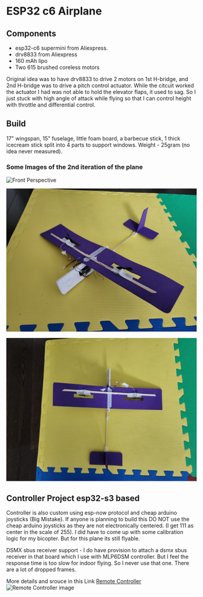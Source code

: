 # ESP32 c6 Airplane

## Components

* esp32-c6 supermini from Aliexpress.
* drv8833 from Aliexpress
* 160 mAh lipo
* Two 615 brushed coreless motors

Original idea was to have drv8833 to drive 2 motors on 1st H-bridge, and 2nd H-bridge was to drive a pitch control actuator. While the citcuit worked the actuator I had was not able to hold the elevator flaps, it used to sag. So I just stuck with high angle of attack while flying so that I can control height with throttle and differential control.

## Build

17" wingspan, 15" fuselage, little foam board, a barbecue stick, 1 thick icecream stick split into 4 parts to support windows.
Weight - 25gram (no idea never measured).

### Some Images of the 2nd iteration of the plane

![Front Perspective](docs-img/front-perspective.jpg)

![Front Top](docs-img/front-top.jpg)

![Top](docs-img/top.jpg)


## Controller Project esp32-s3 based
Controller is also custom using esp-now protocol and cheap arduino joysticks (Big Mistake). If anyone is planning to build this DO NOT use the cheap arduino joysticks as they are not electronically centered. (I get 111 as center in the scale of 255). I did have to come up with some calibration logic for my bicopter. But for this plane its still flyable.

DSMX sbus receiver support - I do have provision to attach a dsmx sbus receiver in that board which I use with MLP6DSM controller. But I feel the response time is too slow for indoor flying. So I never use that one. There are a lot of dropped frames.

More details and srouce in this Link [Remote Controller](https://github.com/samarjit/esp32-s3-remote-controller)
![Remote Controller image](https://github.com/samarjit/esp32-s3-remote-controller/docs-img/remote-controller.jpg)
